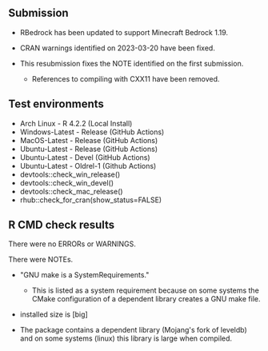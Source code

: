 ## Submission

- RBedrock has been updated to support Minecraft Bedrock 1.19.

- CRAN warnings identified on 2023-03-20 have been fixed.

- This resubmission fixes the NOTE identified on the first submission.
  - References to compiling with CXX11 have been removed.

## Test environments

* Arch Linux - R 4.2.2 (Local Install)
* Windows-Latest - Release (GitHub Actions)
* MacOS-Latest - Release (GitHub Actions)
* Ubuntu-Latest - Release (GitHub Actions)
* Ubuntu-Latest - Devel (GitHub Actions)
* Ubuntu-Latest - Oldrel-1 (Github Actions)
* devtools::check_win_release()
* devtools::check_win_devel()
* devtools::check_mac_release()
* rhub::check_for_cran(show_status=FALSE)

## R CMD check results

There were no ERRORs or WARNINGS.

There were NOTEs.

 - "GNU make is a SystemRequirements."
   * This is listed as a system requirement because on some systems the CMake
     configuration of a dependent library creates a GNU make file.

 - installed size is [big]
  * The package contains a dependent library (Mojang's fork of leveldb) and on
    some systems (linux) this library is large when compiled.
